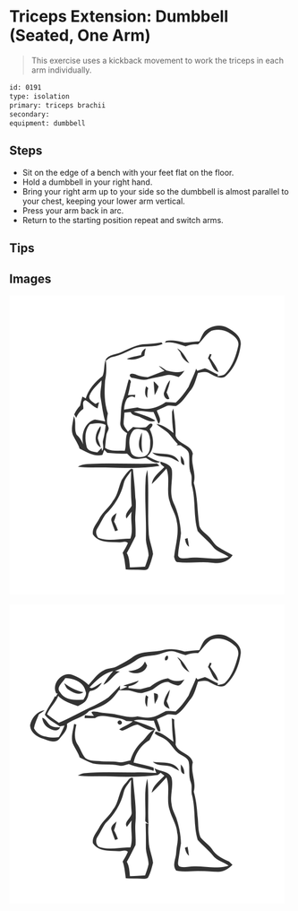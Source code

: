 # Triceps Extension: Dumbbell (Seated, One Arm)

> This exercise uses a kickback movement to work the triceps in each arm individually.

``` 
id: 0191 
type: isolation 
primary: triceps brachii 
secondary:  
equipment: dumbbell 
``` 


## Steps


 - Sit on the edge of a bench with your feet flat on the floor.
 - Hold a dumbbell in your right hand.
 - Bring your right arm up to your side so the dumbbell is almost parallel to your chest, keeping your lower arm vertical.
 - Press your arm back in arc.
 - Return to the starting position repeat and switch arms.

## Tips



## Images

![](./../svg/0191-relaxation.svg "")

![](./../svg/0191-tension.svg "")

